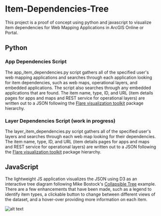 # Item-Dependencies-Tree

This project is a proof of concept using python and javascript to visualize item dependencies for Web Mapping Applications in ArcGIS Online or Portal.

## Python

### App Dependencies Script

The app_item_dependencies.py script gathers all of the specified user's web mapping applications and searches through each application looking for item dependencies, such as web maps, operational layers, and embedded applications. The script also searches through any embedded applications that are found. The item name, type, ID, and URL (item details pages for apps and maps and REST service for operational layers) are written out to a JSON following the [Flare visualization toolkit](https://flare.prefuse.org/) package hierarchy.

### Layer Dependencies Script (work in progress)

The layer_item_dependencies.py script gathers all of the specified user's layers and searches through each web map looking for their dependencies. The item name, type, ID, and URL (item details pages for apps and maps and REST service for operational layers) are written out to a JSON following the [Flare visualization toolkit](https://flare.prefuse.org/) package hierarchy. 

## JavaScript

The lightweight JS application visualizes the JSON using D3 as an interactive tree diagram following Mike Bostock's [Collapsible Tree](https://observablehq.com/@d3/collapsible-tree) example. There are a few enhancements that have been made, such as a legend to identify item types, a clickable button to change between different views of the dataset, and a hover-over providing more information on each item.

![alt text](https://raw.githubusercontent.com/tatornator12/Item-Dependencies-Tree/master/app.png "Screenshot of App")
